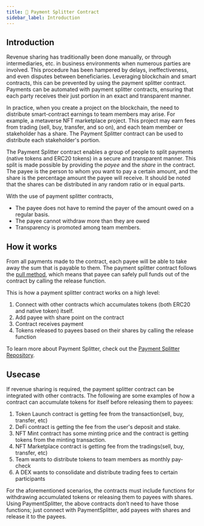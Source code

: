 ```yaml
---
title: 💸 Payment Splitter Contract
sidebar_label: Introduction
---
```


## Introduction <a id="Introduction"></a>

Revenue sharing has traditionally been done manually, or through intermediaries, etc. in business environments when numerous parties are involved. This procedure has been hampered by delays, ineffectiveness, and even disputes between beneficiaries. Leveraging blockchain and smart contracts, this can be prevented by using the payment splitter contract. Payments can be automated with payment splitter contracts, ensuring that each party receives their just portion in an exact and transparent manner. 

In practice, when you create a project on the blockchain, the need to distribute smart-contract earnings to team members may arise. For example, a metaverse NFT marketplace project. This project may earn fees from trading (sell, buy, transfer, and so on), and each team member or stakeholder has a share. The Payment Splitter contract can be used to distribute each stakeholder's portion.

The Payment Splitter contract enables a group of people to split payments (native tokens and ERC20 tokens) in a secure and transparent manner. This split is made possible by providing the *payee* and the *share* in the contract. The payee is the person to whom you want to pay a certain amount, and the share is the percentage amount the payee will receive. It should be noted that the shares can be distributed in any random ratio or in equal parts.

With the use of payment splitter contracts, 
* The payee does not have to remind the payer of the amount owed on a regular basis.
* The payee cannot withdraw more than they are owed
* Transparency is promoted among team members.

## How it works <a id="How it works"></a> 

From all payments made to the contract, each payee will be able to take away the sum that is payable to them. The payment splitter contract follows the [pull method](https://river.com/learn/pull-system-vs-push-system/), which means that payee can safely pull funds out of the contract by calling the release function. 

This is how a payment splitter contract works on a high level:

1. Connect with other contracts which accumulates tokens (both ERC20 and native token) itself.
2. Add payee with share point on the contract
3. Contract receives payment
4. Tokens released to payees based on their shares by calling the release function

To learn more about Payment Splitter, check out the [Payment Splitter Repository](https://github.com/klaytn/klaytn-contracts/blob/master/contracts/finance/PaymentSplitter.sol).

## Usecase <a id="Usecase"></a>  

If revenue sharing is required, the payment splitter contract can be integrated with other contracts. The following are some examples of how a contract can accumulate tokens for itself before releasing them to payees:

1. Token Launch contract is getting fee from the transaction(sell, buy, transfer, etc) 
2. DeFi contract is getting the fee from the user's deposit and stake.
3. NFT Mint contract has some minting price and the contract is getting tokens from the minting transaction.
4. NFT Marketplace contract is getting fee from the tradings(sell, buy, transfer, etc) 
5. Team wants to distribute tokens to team members as monthly pay-check
6. A DEX wants to consolidate and distribute trading fees to certain participants 

For the aforementioned scenarios, the contracts must include functions for withdrawing accumulated tokens or releasing them to payees with shares. Using PaymentSplitter, the above contracts don’t need to have those functions; just connect with PaymentSplitter, add payees with shares and release it to the payees.



